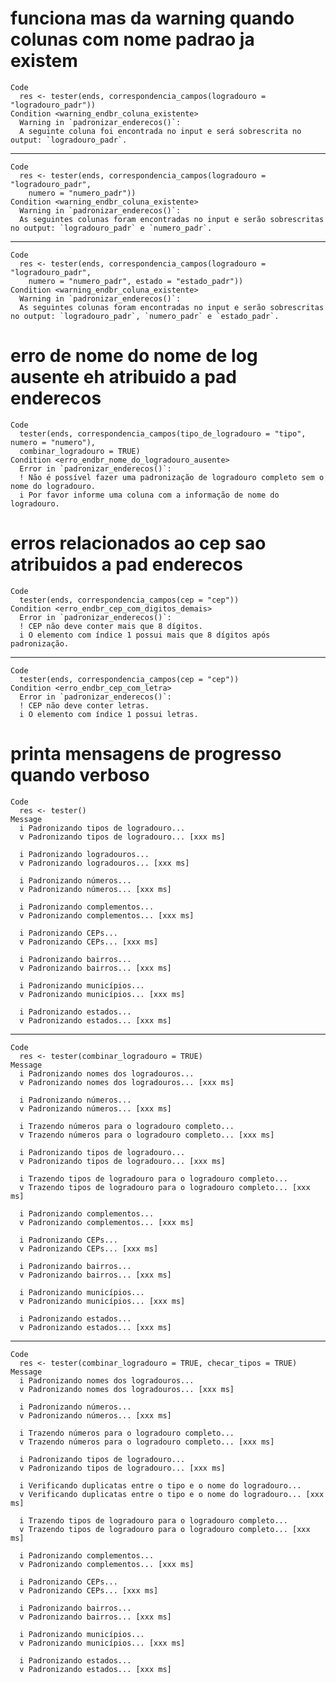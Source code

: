 # funciona mas da warning quando colunas com nome padrao ja existem

    Code
      res <- tester(ends, correspondencia_campos(logradouro = "logradouro_padr"))
    Condition <warning_endbr_coluna_existente>
      Warning in `padronizar_enderecos()`:
      A seguinte coluna foi encontrada no input e será sobrescrita no output: `logradouro_padr`.

---

    Code
      res <- tester(ends, correspondencia_campos(logradouro = "logradouro_padr",
        numero = "numero_padr"))
    Condition <warning_endbr_coluna_existente>
      Warning in `padronizar_enderecos()`:
      As seguintes colunas foram encontradas no input e serão sobrescritas no output: `logradouro_padr` e `numero_padr`.

---

    Code
      res <- tester(ends, correspondencia_campos(logradouro = "logradouro_padr",
        numero = "numero_padr", estado = "estado_padr"))
    Condition <warning_endbr_coluna_existente>
      Warning in `padronizar_enderecos()`:
      As seguintes colunas foram encontradas no input e serão sobrescritas no output: `logradouro_padr`, `numero_padr` e `estado_padr`.

# erro de nome do nome de log ausente eh atribuido a pad enderecos

    Code
      tester(ends, correspondencia_campos(tipo_de_logradouro = "tipo", numero = "numero"),
      combinar_logradouro = TRUE)
    Condition <erro_endbr_nome_do_logradouro_ausente>
      Error in `padronizar_enderecos()`:
      ! Não é possível fazer uma padronização de logradouro completo sem o nome do logradouro.
      i Por favor informe uma coluna com a informação de nome do logradouro.

# erros relacionados ao cep sao atribuidos a pad enderecos

    Code
      tester(ends, correspondencia_campos(cep = "cep"))
    Condition <erro_endbr_cep_com_digitos_demais>
      Error in `padronizar_enderecos()`:
      ! CEP não deve conter mais que 8 dígitos.
      i O elemento com índice 1 possui mais que 8 dígitos após padronização.

---

    Code
      tester(ends, correspondencia_campos(cep = "cep"))
    Condition <erro_endbr_cep_com_letra>
      Error in `padronizar_enderecos()`:
      ! CEP não deve conter letras.
      i O elemento com índice 1 possui letras.

# printa mensagens de progresso quando verboso

    Code
      res <- tester()
    Message
      i Padronizando tipos de logradouro...
      v Padronizando tipos de logradouro... [xxx ms]
      
      i Padronizando logradouros...
      v Padronizando logradouros... [xxx ms]
      
      i Padronizando números...
      v Padronizando números... [xxx ms]
      
      i Padronizando complementos...
      v Padronizando complementos... [xxx ms]
      
      i Padronizando CEPs...
      v Padronizando CEPs... [xxx ms]
      
      i Padronizando bairros...
      v Padronizando bairros... [xxx ms]
      
      i Padronizando municípios...
      v Padronizando municípios... [xxx ms]
      
      i Padronizando estados...
      v Padronizando estados... [xxx ms]
      

---

    Code
      res <- tester(combinar_logradouro = TRUE)
    Message
      i Padronizando nomes dos logradouros...
      v Padronizando nomes dos logradouros... [xxx ms]
      
      i Padronizando números...
      v Padronizando números... [xxx ms]
      
      i Trazendo números para o logradouro completo...
      v Trazendo números para o logradouro completo... [xxx ms]
      
      i Padronizando tipos de logradouro...
      v Padronizando tipos de logradouro... [xxx ms]
      
      i Trazendo tipos de logradouro para o logradouro completo...
      v Trazendo tipos de logradouro para o logradouro completo... [xxx ms]
      
      i Padronizando complementos...
      v Padronizando complementos... [xxx ms]
      
      i Padronizando CEPs...
      v Padronizando CEPs... [xxx ms]
      
      i Padronizando bairros...
      v Padronizando bairros... [xxx ms]
      
      i Padronizando municípios...
      v Padronizando municípios... [xxx ms]
      
      i Padronizando estados...
      v Padronizando estados... [xxx ms]
      

---

    Code
      res <- tester(combinar_logradouro = TRUE, checar_tipos = TRUE)
    Message
      i Padronizando nomes dos logradouros...
      v Padronizando nomes dos logradouros... [xxx ms]
      
      i Padronizando números...
      v Padronizando números... [xxx ms]
      
      i Trazendo números para o logradouro completo...
      v Trazendo números para o logradouro completo... [xxx ms]
      
      i Padronizando tipos de logradouro...
      v Padronizando tipos de logradouro... [xxx ms]
      
      i Verificando duplicatas entre o tipo e o nome do logradouro...
      v Verificando duplicatas entre o tipo e o nome do logradouro... [xxx ms]
      
      i Trazendo tipos de logradouro para o logradouro completo...
      v Trazendo tipos de logradouro para o logradouro completo... [xxx ms]
      
      i Padronizando complementos...
      v Padronizando complementos... [xxx ms]
      
      i Padronizando CEPs...
      v Padronizando CEPs... [xxx ms]
      
      i Padronizando bairros...
      v Padronizando bairros... [xxx ms]
      
      i Padronizando municípios...
      v Padronizando municípios... [xxx ms]
      
      i Padronizando estados...
      v Padronizando estados... [xxx ms]
      

